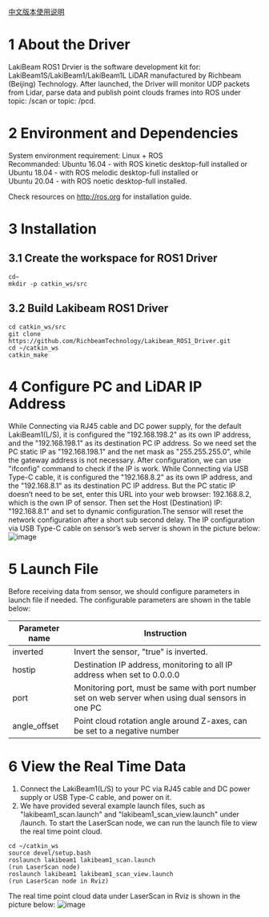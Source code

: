 [中文版本使用说明](<https://github.com/RichbeamTechnology/Lakibeam_ROS1_Driver/blob/main/README_CN.md>)

# 1 About the Driver

LakiBeam ROS1 Drvier is the software development kit for: LakiBeam1S/LakiBeam1/LakiBeam1L LiDAR manufactured by Richbeam (Beijing) Technology. After launched, the Driver will monitor UDP packets from Lidar, parse data and publish point clouds frames into ROS under topic: /scan or topic: /pcd.

# 2 Environment and Dependencies

System environment requirement: Linux + ROS  
Recommanded: Ubuntu 16.04 - with ROS kinetic desktop-full installed or  
Ubuntu 18.04 - with ROS melodic desktop-full installed or  
Ubuntu 20.04 - with ROS noetic desktop-full installed.  

Check resources on http://ros.org for installation guide.

# 3 Installation
## 3.1 Create the workspace for ROS1 Driver
```
cd~
mkdir -p catkin_ws/src
```
## 3.2 Build Lakibeam ROS1 Driver
```
cd catkin_ws/src
git clone https://github.com/RichbeamTechnology/Lakibeam_ROS1_Driver.git
cd ~/catkin_ws
catkin_make
```

# 4 Configure PC and LiDAR IP Address

While Connecting via RJ45 cable and DC power supply, for the default LakiBeam1(L/S), it is configured the "192.168.198.2" as its own IP address, and the "192.168.198.1" as its destination PC IP address. So we need set the PC static IP as "192.168.198.1" and the net mask as "255.255.255.0", while the gateway address is not necessary. After configuration, we can use "ifconfig" command to check if the IP is work. While Connecting via USB Type-C cable, it is configured the "192.168.8.2" as its own IP address, and the "192.168.8.1" as its destination PC IP address. But the PC static IP doesn’t need to be set, enter this URL into your web browser: 192.168.8.2, which is the own IP of sensor. Then set the Host (Destination) IP: "192.168.8.1" and set to dynamic configuration.The sensor will reset the network configuration after a short sub second delay. The IP configuration via USB Type-C cable on sensor’s web server is shown in the picture below:
![image](https://github.com/RichbeamTechnology/Lakibeam_ROS1_Driver/assets/158011589/12fc36b3-78a4-4320-aa58-a28f3545c2e2)

# 5 Launch File

Before receiving data from sensor, we should configure parameters in launch file if needed. The configurable parameters are shown in the table below:

| Parameter name     | Instruction     | 
| -------- | -------- |
| inverted | Invert the sensor, "true" is inverted. |
| hostip | Destination IP address, monitoring to all IP address when set to 0.0.0.0 |
| port | Monitoring port, must be same with port number set on web server when using dual sensors in one PC |
| angle_offset | Point cloud rotation angle around Z-axes, can be set to a negative number |

# 6 View the Real Time Data
1. Connect the LakiBeam1(L/S) to your PC via RJ45 cable and DC power supply or USB Type-C cable, and power on it.
2. We have provided several example launch files, such as "lakibeam1_scan.launch" and "lakibeam1_scan_view.launch" under /launch. To start the LaserScan node, we can run the launch file to view the real time point cloud.
```
cd ~/catkin_ws
source devel/setup.bash
roslaunch lakibeam1 lakibeam1_scan.launch
(run LaserScan node)
roslaunch lakibeam1 lakibeam1_scan_view.launch
(run LaserScan node in Rviz)
```
The real time point cloud data under LaserScan in Rviz is shown in the picture below:
![image](https://github.com/RichbeamTechnology/Lakibeam_ROS1_Driver/assets/158011589/a95f0e13-6c40-4b1c-8c1a-74a867ad7f75)

